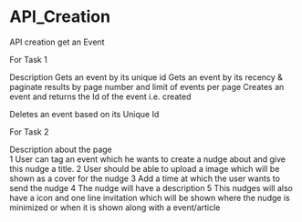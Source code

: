 # API_Creation
API creation get an Event

For Task 1 

Description
Gets an event by its unique id
Gets an event by its recency & paginate results by page number and limit of events per page
Creates an event and returns the Id of the event i.e. created

Deletes an event based on its Unique Id


For Task 2

Description about the page	
1	User can tag an event which he wants to create a nudge about and give this nudge a title.
2	User should be able to upload a image which will be shown as a cover for the nudge
3	Add a time at which the user wants to send the nudge
4	The nudge will have a description
5	This nudges will also have a icon and one line invitation which will be shown where the nudge is minimized or when it is shown along with a event/article

